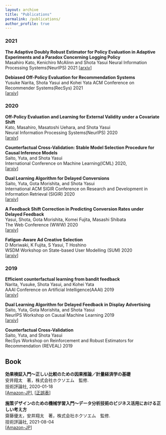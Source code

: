 ```yaml
---
layout: archive
title: "Publications"
permalink: /publications/
author_profile: true
---
```


### 2021
**The Adaptive Doubly Robust Estimator for Policy Evaluation in Adaptive Experiments and a Paradox Concerning Logging Policy**  
Masahiro Kato, Kenichiro McAlinn and Shota Yasui
Neural Information Processing Systems(NeurIPS) 2021
\[[arxiv](https://arxiv.org/abs/2010.03792?context=econ.EM)\]  

**Debiased Off-Policy Evaluation for Recommendation Systems**  
Yusuke Narita, Shota Yasui and Kohei Yata
ACM Conference on Recommender Systems(RecSys) 2021  
\[[arxiv](https://arxiv.org/abs/2002.08536)\]  

### 2020
**Off-Policy Evaluation and Learning for External Validity under a Covariate Shift**  
Kato, Masahiro, Masatoshi Uehara, and Shota Yasui  
Neural Information Processing Systems(NeurIPS) 2020  
\[[arxiv](https://arxiv.org/abs/2002.11642)\]  

**Counterfactual Cross-Validation: Stable Model Selection Procedure for Causal Inference Models**  
Saito, Yuta, and Shota Yasui  
International Conference on Machine Learning(ICML) 2020,  
\[[arxiv](https://arxiv.org/abs/1909.05299)\]  

**Dual Learning Algorithm for Delayed Conversions**  
Saito, Yuta, Gota Morishita, and Shota Yasui  
International ACM SIGIR Conference on Research and Development in Information Retrieval (SIGIR) 2020  
\[[arxiv](https://arxiv.org/abs/1910.01847)\]  

**A Feedback Shift Correction in Predicting Conversion Rates under Delayed Feedback**  
Yasui, Shota, Gota Morishita, Komei Fujita, Masashi Shibata  
The Web Conference (WWW) 2020  
\[[arxiv](https://arxiv.org/abs/2002.02068)\]  

**Fatigue-Aware Ad Creative Selection**  
D Moriwaki, K Fujita, S Yasui, T Hoshino  
WSDM Workshop on State-based User Modelling (SUM) 2020  
\[[arxiv](https://arxiv.org/abs/1908.08936)\]  


### 2019

**Efficient counterfactual learning from bandit feedback**  
Narita, Yusuke, Shota Yasui, and Kohei Yata  
AAAI Conference on Artificial Intelligence(AAAI) 2019  
\[[arxiv](https://arxiv.org/abs/1809.03084)\]  

**Dual Learning Algorithm for Delayed Feedback in Display Advertising**  
Saito, Yuta, Gota Morishita, and Shota Yasui  
NeurIPS Workshop on Causal Machine Learning 2019  
\[[arxiv](https://arxiv.org/abs/1910.01847)\]  

**Counterfactual Cross-Validation**  
Saito, Yuta, and Shota Yasui  
RecSys Workshop on Reinforcement and Robust Estimators for Recommendation (REVEAL) 2019  


## Book
**効果検証入門～正しい比較のための因果推論／計量経済学の基礎**  
安井翔太　著，株式会社ホクソエム　監修.  
技術評論社, 2020-01-18  
\[[Amazon-JP](https://www.amazon.co.jp/%E5%8A%B9%E6%9E%9C%E6%A4%9C%E8%A8%BC%E5%85%A5%E9%96%80%E3%80%9C%E6%AD%A3%E3%81%97%E3%81%84%E6%AF%94%E8%BC%83%E3%81%AE%E3%81%9F%E3%82%81%E3%81%AE%E5%9B%A0%E6%9E%9C%E6%8E%A8%E8%AB%96-%E8%A8%88%E9%87%8F%E7%B5%8C%E6%B8%88%E5%AD%A6%E3%81%AE%E5%9F%BA%E7%A4%8E-%E5%AE%89%E4%BA%95-%E7%BF%94%E5%A4%AA/dp/4297111179?SubscriptionId=AKIAIHYXPGYB4QUPIASQ&tag=housecat442-22&linkCode=xm2&camp=2025&creative=165953&creativeASIN=4297111179)\], \[[正誤表](/cibook/)\]

**施策デザインのための機械学習入門〜データ分析技術のビジネス活用における正しい考え方**  
齋藤優太，安井翔太　著，株式会社ホクソエム　監修.  
技術評論社, 2021-08-04  
\[[Amazon-JP](https://www.amazon.co.jp/dp/4297122243?tag=housecat442-22&linkCode=ogi&th=1&psc=1)\]
